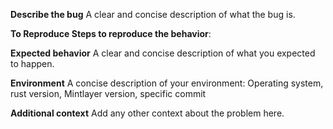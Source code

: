 __Describe the bug__ A clear and concise description of what the bug is.

__To Reproduce Steps to reproduce the behavior__:

__Expected behavior__ A clear and concise description of what you expected to happen.

__Environment__ A concise description of your environment: Operating system, rust version, Mintlayer version, specific commit

__Additional context__ Add any other context about the problem here.
